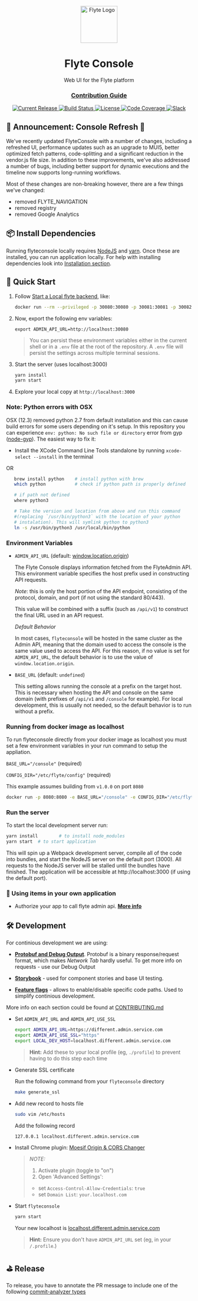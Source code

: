 <html>
    <p align="center">
        <img src="https://github.com/flyteorg/flyte/blob/master/rsts/images/flyte_circle_gradient_1_4x4.png" alt="Flyte Logo" width="100">
    </p>
    <h1 align="center">
        Flyte Console
    </h1>
    <p align="center">
        Web UI for the Flyte platform
    </p>
    <h3 align="center">
        <a href="CONTRIBUTING.md">Contribution Guide</a>
    </h3>
</html>

<p align="center">
  <a href="https://github.com/lyft/flyteconsole/releases/latest">
      <img src="https://img.shields.io/github/release/lyft/flyteconsole.svg" alt="Current Release" />
  </a>
  <a href="https://travis-ci.org/lyft/flyteconsole">
      <img src="https://travis-ci.org/lyft/flyteconsole.svg?branch=master" alt="Build Status" />
  </a>
  <a href="http://www.apache.org/licenses/LICENSE-2.0.html">
      <img src="https://img.shields.io/badge/LICENSE-Apache2.0-ff69b4.svg" alt="License" />
  </a>
  <a href="https://codecov.io/gh/lyft/flyteconsole">
      <img src="https://img.shields.io/codecov/c/github/lyft/flyteconsole.svg" alt="Code Coverage" />
  </a>
  <a href="https://slack.flyte.org">
      <img src="https://img.shields.io/badge/slack-join_chat-white.svg?logo=slack&style=social" alt="Slack" />
  </a>
</p>

## 🎉 Announcement: Console Refresh 🎉

We've recently updated FlyteConsole with a number of changes, including a refreshed UI, performance updates such as an upgrade to MUI5, better optimized fetch patterns, code-splitting and a significant reduction in the vendor.js file size. In addition to these improvements, we've also addressed a number of bugs, including better support for dynamic executions and the timeline now supports long-running workflows.

Most of these changes are non-breaking however, there are a few things we've changed:

-   removed FLYTE_NAVIGATION
-   removed registry
-   removed Google Analytics

## 📦 Install Dependencies

Running flyteconsole locally requires [NodeJS](https://nodejs.org) and
[yarn](https://yarnpkg.com). Once these are installed, you can run application locally.
For help with installing dependencies look into
[Installation section](CONTRIBUTING.md#-install-dependencies).

## 🚀 Quick Start

1. Follow [Start a Local flyte backend](https://docs.flyte.org/en/latest/getting_started/index.html), like:
    ```bash
    docker run --rm --privileged -p 30080:30080 -p 30081:30081 -p 30082:30082 -p 30084:30084 cr.flyte.org/flyteorg/flyte-sandbox
    ```
2. Now, export the following env variables:

    `export ADMIN_API_URL=http://localhost:30080`

    > You can persist these environment variables either in the current shell or in a `.env` file at the root
    > of the repository. A `.env` file will persist the settings across multiple terminal
    > sessions.

3. Start the server (uses localhost:3000)

    ```bash
    yarn install
    yarn start
    ```

4. Explore your local copy at `http://localhost:3000`

### Note: Python errors with OSX

OSX (12.3) removed python 2.7 from default installation and this can cause build errors for some users depending on it's setup. In this repository you can experience `env: python: No such file or directory` error from gyp ([node-gyp](https://github.com/nodejs/node-gyp)).
The easiest way to fix it:

-   Install the XCode Command Line Tools standalone by running `xcode-select --install` in the terminal

OR

```bash
   brew install python    # install python with brew
   which python           # check if python path is properly defined

   # if path not defined
   where python3

   # Take the version and location from above and run this command
   #(replacing `/usr/bin/python3` with the location of your python
   # instalation). This will symlink python to python3
   ln -s /usr/bin/python3 /usr/local/bin/python
```

### Environment Variables

-   `ADMIN_API_URL` (default: [window.location.origin](https://developer.mozilla.org/en-US/docs/Web/API/Window/location>))

    The Flyte Console displays information fetched from the FlyteAdmin API. This
    environment variable specifies the host prefix used in constructing API requests.

    _Note_: this is only the host portion of the API endpoint, consisting of the
    protocol, domain, and port (if not using the standard 80/443).

    This value will be combined with a suffix (such as `/api/v1`) to construct the
    final URL used in an API request.

    _Default Behavior_

    In most cases, `flyteconsole` will be hosted in the same cluster as the Admin
    API, meaning that the domain used to access the console is the same value used to
    access the API. For this reason, if no value is set for `ADMIN_API_URL`, the
    default behavior is to use the value of `window.location.origin`.

-   `BASE_URL` (default: `undefined`)

    This setting allows running the console at a prefix on the target host. This is
    necessary when hosting the API and console on the same domain (with prefixes of
    `/api/v1` and `/console` for example). For local development, this is
    usually not needed, so the default behavior is to run without a prefix.

### Running from docker image as localhost

To run flyteconsole directly from your docker image as localhost you must set a
few environment variables in your run command to setup the appliation.

`BASE_URL="/console"` (required)

`CONFIG_DIR="/etc/flyte/config"` (required)

This example assumes building from `v1.0.0` on port `8080`

```bash
docker run -p 8080:8080 -e BASE_URL="/console" -e CONFIG_DIR="/etc/flyte/config" ghcr.io/flyteorg/flyteconsole:v1.0.0
```

### Run the server

To start the local development server run:

```bash
yarn install        # to install node_modules
yarn start  # to start application
```

This will spin up a Webpack development server, compile all of the code into bundles,
and start the NodeJS server on the default port (3000). All requests to the NodeJS server
will be stalled until the bundles have finished. The application will be accessible
at http://localhost:3000 (if using the default port).

### 🎱 Using items in your own application

-   Authorize your app to call flyte admin api. **[More info](packages/flyte-api/README.md)**

## 🛠 Development

For continious development we are using:

-   **[Protobuf and Debug Output](CONTRIBUTING.md#protobuf-and-debug-output)**.
    Protobuf is a binary response/request format, which makes _Network Tab_ hardly useful.
    To get more info on requests - use our Debug Output
-   **[Storybook](CONTRIBUTING.md#storybook)**
    \- used for component stories and base UI testing.

-   **[Feature flags](CONTRIBUTING.md#feature-flags)**
    \- allows to enable/disable specific code paths. Used to simplify continious development.

More info on each section could be found at [CONTRIBUTING.md](CONTRIBUTING.md)

-   Set `ADMIN_API_URL` and `ADMIN_API_USE_SSL`

    ```bash
    export ADMIN_API_URL=https://different.admin.service.com
    export ADMIN_API_USE_SSL="https"
    export LOCAL_DEV_HOST=localhost.different.admin.service.com
    ```

    > **Hint:** Add these to your local profile (eg, `./profile`) to prevent having to do this step each time

-   Generate SSL certificate

    Run the following command from your `flyteconsole` directory

    ```bash
    make generate_ssl
    ```

-   Add new record to hosts file

    ```bash
    sudo vim /etc/hosts
    ```

    Add the following record

    ```bash
    127.0.0.1 localhost.different.admin.service.com
    ```

-   Install Chrome plugin: [Moesif Origin & CORS Changer](https://chrome.google.com/webstore/detail/moesif-origin-cors-change/digfbfaphojjndkpccljibejjbppifbc)

    > _NOTE:_
    >
    > 1. Activate plugin (toggle to "on")
    > 1. Open 'Advanced Settings':
    >
    > -   set `Access-Control-Allow-Credentials`: `true`
    > -   set `Domain List`: `your.localhost.com`

-   Start `flyteconsole`

    ```bash
    yarn start
    ```

    Your new localhost is [localhost.different.admin.service.com](http://localhost.different.admin.service.com)

    > **Hint:** Ensure you don't have `ADMIN_API_URL` set (eg, in your `/.profile`.)

## ⛳️ Release

To release, you have to annotate the PR message to include one of the following [commit-analyzer types](https://github.com/semantic-release/commit-analyzer#rules-matching)
